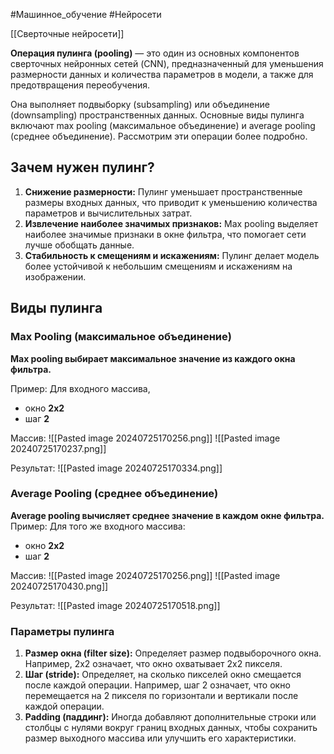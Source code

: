 #Машинное_обучение #Нейросети

[[Сверточные нейросети]]

**Операция пулинга (pooling)** — это один из основных компонентов сверточных нейронных сетей (CNN), предназначенный для уменьшения размерности данных и количества параметров в модели, а также для предотвращения переобучения. 

Она выполняет подвыборку (subsampling) или объединение (downsampling) пространственных данных. Основные виды пулинга включают max pooling (максимальное объединение) и average pooling (среднее объединение). Рассмотрим эти операции более подробно.
## Зачем нужен пулинг?

1. **Снижение размерности:** Пулинг уменьшает пространственные размеры входных данных, что приводит к уменьшению количества параметров и вычислительных затрат.
2. **Извлечение наиболее значимых признаков:** Max pooling выделяет наиболее значимые признаки в окне фильтра, что помогает сети лучше обобщать данные.
3. **Стабильность к смещениям и искажениям:** Пулинг делает модель более устойчивой к небольшим смещениям и искажениям на изображении.
## Виды пулинга

### Max Pooling (максимальное объединение)

**Max pooling выбирает максимальное значение из каждого окна фильтра.**

Пример: Для входного массива, 
- окно **2х2**
- шаг **2**

Массив:
![[Pasted image 20240725170256.png]]
![[Pasted image 20240725170237.png]]

Результат:
![[Pasted image 20240725170334.png]]

### Average Pooling (среднее объединение)

**Average pooling вычисляет среднее значение в каждом окне фильтра.**
Пример: Для того же входного массива:
- окно **2х2**
- шаг **2**

Массив:
![[Pasted image 20240725170256.png]]
![[Pasted image 20240725170430.png]]

Результат:
![[Pasted image 20240725170518.png]]

### Параметры пулинга

1. **Размер окна (filter size):** Определяет размер подвыборочного окна. Например, 2x2 означает, что окно охватывает 2x2 пикселя.
2. **Шаг (stride):** Определяет, на сколько пикселей окно смещается после каждой операции. Например, шаг 2 означает, что окно перемещается на 2 пикселя по горизонтали и вертикали после каждой операции.
3. **Padding (паддинг):** Иногда добавляют дополнительные строки или столбцы с нулями вокруг границ входных данных, чтобы сохранить размер выходного массива или улучшить его характеристики.